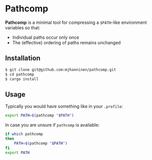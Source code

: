 # Pathcomp

**Pathcomp** is a minimal tool for compressing a `$PATH`-like environment
variables so that:

- Individual paths occur only once
- The (effective) ordering of paths remains unchanged

## Installation

```.sh
$ git clone git@github.com:mjhanninen/pathcomp.git
$ cd pathcomp
$ cargo install
```

## Usage

Typically you would have something like in your `.profile`:

```.sh
export PATH=$(pathcomp "$PATH")
```

In case you are unsure if `pathcomp` is available:

```.sh
if which pathcomp
then
    PATH=$(pathcomp "$PATH")
fi
export PATH
```
